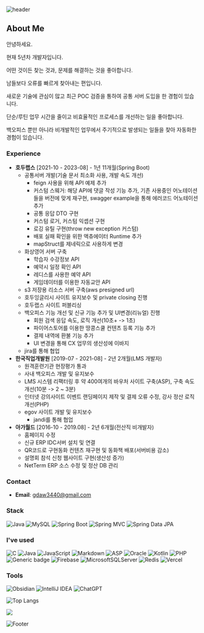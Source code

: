 ![header](https://capsule-render.vercel.app/api?type=waving&color=timeAuto&height=150&section=header&text=Hi!%20I'm%20Jiseong&fontSize=45)
  
<!-- [![Typing SVG](https://readme-typing-svg.demolab.com?font=Fira+Code&pause=1000&width=435&lines=%EC%95%88%EB%85%95%ED%95%98%EC%84%B8%EC%9A%94)](https://git.io/typing-svg) -->
## About Me

안녕하세요.

현재 5년차 개발자입니다.

어떤 것이든 찾는 것과, 문제를 해결하는 것을 좋아합니다.

남들보다 오류를 빠르게 찾아내는 편입니다.

새로운 기술에 관심이 많고 최근 POC 검증을 통하여 공통 서버 도입을 한 경험이 있습니다.

단순/루틴 업무 시간을 줄이고 비효율적인 프로세스를 개선하는 일을 좋아합니다.

백오피스 뿐만 아니라 비개발적인 업무에서 주기적으로 발생되는 일들을 찾아 자동화한 경험이 있습니다.

### Experience
- **호두랩스** [2021-10 - 2023-08] - 1년 11개월(Spring Boot)
	- 공통서버 개발(기술 문서 최소화 사용, 개발 속도 개선)
		- feign 사용을 위해 API 예제 추가
		- 커스텀 스웨거: 해당 API에 댓글 작성 기능 추가, 기존 사용중인 어노테이션들을 버전에 맞게 재구현, swagger example을 통해 에러코드 어노테이션 추가
		- 공통 응답 DTO 구현
		- 커스텀 로거, 커스텀 익셉션 구현
		- 로깅 유틸 구현(throw new exception 커스텀)
		- 배포 실패 확인을 위한 액츄에이터 Runtime 추가
		- mapStruct를 제네릭으로 사용하게 변경
	- 화상영어 서버 구축
		- 학습자 수강정보 API
		- 예약시 일정 확인 API
		- 레디스를 사용한 예약 API
		- 게임데이터를 이용한 자동교안 API
	- s3 저장용 리소스 서버 구축(aws presigned url)
	- 호두잉글리시 사이트 유지보수 및 private closing 진행
	- 호두랩스 사이트 퍼블리싱
	- 백오피스 기능 개선 및 신규 기능 추가 및 UI변경(리뉴얼) 진행
		- 회원 검색 응답 속도, 로직 개선(10초+ -> 1초)
		- 파이어스토어를 이용한 땅콩스쿨 컨텐츠 등록 기능 추가
		- 결제 내역에 환불 기능 추가
		- UI 변경을 통해 CX 업무의 생산성에 이바지
	- jira를 통해 협업
- **한국직업개발원** [2019-07 - 2021-08] - 2년 2개월(LMS 개발자)
	- 원격훈련기관 현장평가 통과
	- 사내 백오피스 개발 및 유지보수
	- LMS 시스템 리팩터링 후 약 400여개의 바우처 사이트 구축(ASP), 구축 속도 개선(10분 -> 2 ~ 3분)
	- 인터넷 강의사이트 이벤트 랜딩페이지 제작 및 결제 오류 수정, 강사 정산 로직 개선(PHP)
	- egov 사이트 개발 및 유지보수
        - jandi를 통해 협업
- **아가월드** [2016-10 - 2019.08] - 2년 6개월(전산직 비개발자)
	- 홈페이지 수정
	- 신규 ERP IDC서버 설치 및 연결
	- QR코드로 구현동화 컨텐츠 재구현 및 동화책 배포(서버비용 감소)
	- 설명회 참석 신청 웹사이트 구현(생산성 증가)
	- NetTerm ERP 소스 수정 및 정산 DB 관리
### Contact
- **Email**: gdaw3440@gmail.com

### Stack

![Java](https://img.shields.io/badge/-Java-007396?logo=java&logoColor=white)
![MySQL](https://img.shields.io/badge/-MySQL-4479A1?logo=MySQL&logoColor=white)
![Spring Boot](https://img.shields.io/badge/-springboot-6DB33F?logo=SpringBoot&logoColor=white)
![Spring MVC](https://img.shields.io/badge/-Spring%20MVC-6DB33F)
![Spring Data JPA](https://img.shields.io/badge/-Spring%20Data%20JPA-6DB33F?)

### I've used

![C](https://img.shields.io/badge/c-%2300599C.svg?logo=c&logoColor=white)
![Java](https://img.shields.io/badge/java-%23ED8B00.svg?logo=openjdk&logoColor=white)
![JavaScript](https://img.shields.io/badge/javascript-%23323330.svg?logo=javascript&logoColor=%23F7DF1E)
![Markdown](https://img.shields.io/badge/markdown-%23000000.svg?logo=markdown&logoColor=white)
![ASP](https://img.shields.io/badge/asp-white)
![Oracle](https://img.shields.io/badge/-Oracle-F80000?logo=Oracle&logoColor=white)
![Kotlin](https://img.shields.io/badge/-kotlin-7F52FF?logo=kotlin&logoColor=white)
![PHP](https://img.shields.io/badge/-php-777BB4?logo=php&logoColor=white)
![Generic badge](http://img.shields.io/badge/stored_procedure-blue)
![Firebase](https://img.shields.io/badge/Firebase-039BE5?logo=Firebase&logoColor=white)
![MicrosoftSQLServer](https://img.shields.io/badge/Microsoft%20SQL%20Server-CC2927?logo=microsoft%20sql%20server&logoColor=white)
![Redis](https://img.shields.io/badge/redis-%23DD0031.svg?logo=redis&logoColor=white)
![Vercel](https://img.shields.io/badge/vercel-%23000000.svg?logo=vercel&logoColor=white)

### Tools 

![Obsidian](https://img.shields.io/badge/-Obsidian-7C3AED?logo=Obsidian&logoColor=white)
![IntelliJ IDEA](https://img.shields.io/badge/-IntelliJ%20IDEA-FF0000?logo=intellij%20idea&logoColor=white)
![ChatGPT](https://img.shields.io/badge/chatGPT-74aa9c?logo=openai&logoColor=white)


![Top Langs](https://github-readme-stats.vercel.app/api/top-langs/?username=seer-lee)

<a href="https://hits.seeyoufarm.com"><img src="https://hits.seeyoufarm.com/api/count/incr/badge.svg?url=https%3A%2F%2Fgithub.com%2Fseer-lee&count_bg=%2379C83D&title_bg=%23555555&icon=&icon_color=%23E7E7E7&title=hits&edge_flat=false"/></a>

![Footer](https://capsule-render.vercel.app/api?type=Waving&&color=timeAuto&height=150&section=footer)
